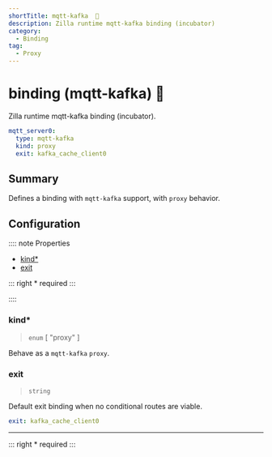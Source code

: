 ```yaml
---
shortTitle: mqtt-kafka  🚧
description: Zilla runtime mqtt-kafka binding (incubator)
category:
  - Binding
tag:
  - Proxy
---
```


# binding (mqtt-kafka) 🚧

Zilla runtime mqtt-kafka binding (incubator).

```yaml {2}
mqtt_server0:
  type: mqtt-kafka
  kind: proxy
  exit: kafka_cache_client0
```

## Summary

Defines a binding with `mqtt-kafka`  support, with `proxy` behavior.

## Configuration

:::: note Properties

- [kind\*](#kind)
- [exit](#exit)

::: right
\* required
:::

::::

### kind\*

> `enum` [ "proxy" ]

Behave as a `mqtt-kafka` `proxy`.

### exit

> `string`

Default exit binding when no conditional routes are viable.

```yaml
exit: kafka_cache_client0
```

---

::: right
\* required
:::
